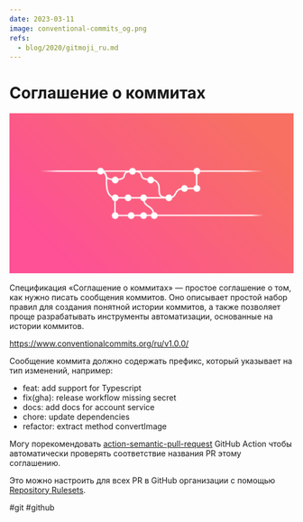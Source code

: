 ```yaml
---
date: 2023-03-11
image: conventional-commits_og.png
refs:
  - blog/2020/gitmoji_ru.md
---
```


# Соглашение о коммитах

![Conventional Commits](conventional-commits.png)

Спецификация «Соглашение о коммитах» — простое соглашение о том, как нужно писать сообщения коммитов. Оно описывает простой набор правил для создания понятной истории коммитов, а также позволяет проще разрабатывать инструменты автоматизации, основанные на истории коммитов.

https://www.conventionalcommits.org/ru/v1.0.0/

Сообщение коммита должно содержать префикс, который указывает на тип изменений, например:

- feat: add support for Typescript
- fix(gha): release workflow missing secret
- docs: add docs for account service
- chore: update dependencies
- refactor: extract method convertImage

Могу порекомендовать [action-semantic-pull-request](https://github.com/amannn/action-semantic-pull-request)
GitHub Action чтобы автоматически проверять соответствие названия PR этому соглашению.

Это можно настроить для всех PR в GitHub организации с помощью
[Repository Rulesets](https://docs.github.com/en/enterprise-cloud@latest/repositories/configuring-branches-and-merges-in-your-repository/managing-rulesets/about-rulesets).

#git #github
